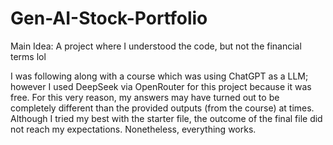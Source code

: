 # Gen-AI-Stock-Portfolio
Main Idea: A project where I understood the code, but not the financial terms lol

I was following along with a course which was using ChatGPT as a LLM; however I used DeepSeek via OpenRouter for this project because it was free. For this very reason, my answers may have turned out to be completely different than the provided outputs (from the course) at times. Although I tried my best with the starter file, the outcome of the final file did not reach my expectations. Nonetheless, everything works.
